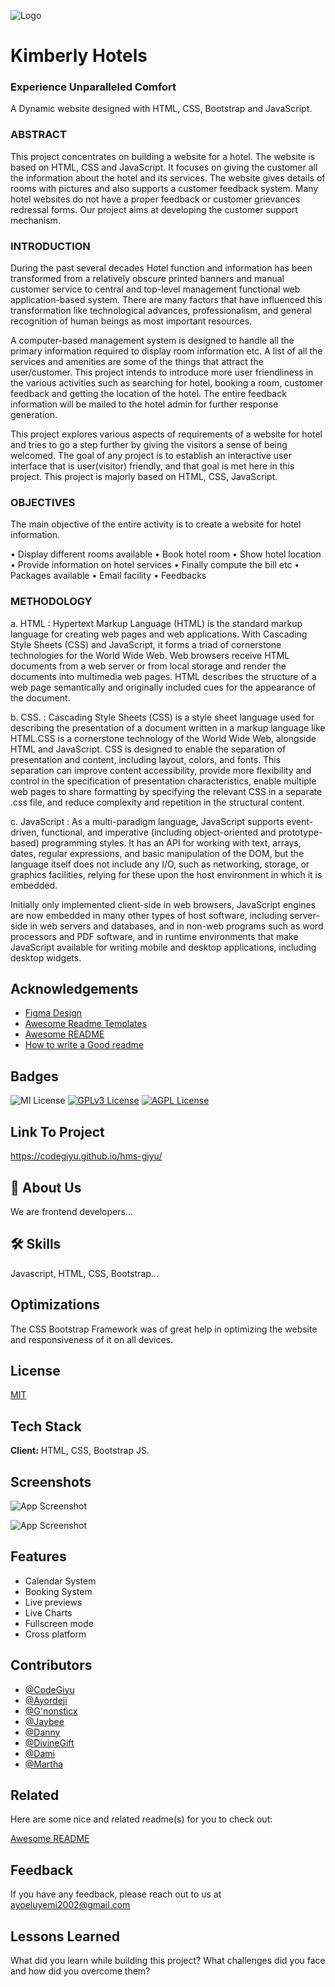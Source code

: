 ![Logo](https://github.com/kodecampteam/kodecamp-hms-frontend/blob/booking-successful/img/ExperienceUnparalleledComfort..png?raw=true)

# Kimberly Hotels
### Experience Unparalleled Comfort

A Dynamic website designed with HTML, CSS, Bootstrap and JavaScript.

### ABSTRACT

This project concentrates on building a website for a hotel. The website is based on HTML, CSS and JavaScript. It focuses on giving the customer all the information about the hotel and its services. The website gives details of rooms with pictures and also supports a customer feedback system. Many hotel websites do not have a proper feedback or customer grievances redressal forms. Our project aims at developing the customer support mechanism.

### INTRODUCTION

During the past several decades Hotel function and information has been transformed from a relatively obscure printed banners and manual customer service to central and top-level management functional web application-based system. There are many factors that have influenced this transformation like technological advances, professionalism, and general recognition of human beings as most important resources.

A computer-based management system is designed to handle all the primary information required to display room information etc. A list of all the services and amenities are some of the things that attract the user/customer. This project intends to introduce more user friendliness in the various activities such as searching for hotel, booking a room, customer feedback and getting the location of the hotel. The entire feedback information will be mailed to the hotel admin for further response generation.

This project explores various aspects of requirements of a website for hotel and tries to go a step further by giving the visitors a sense of being welcomed. The goal of any project is to establish an interactive user interface that is user(visitor) friendly, and that goal is met here in this project. This project is majorly based on HTML, CSS, JavaScript.

### OBJECTIVES

The main objective of the entire activity is to create a website for hotel information.

• Display different rooms available
• Book hotel room
• Show hotel location
• Provide information on hotel services
• Finally compute the bill etc
• Packages available
• Email facility
• Feedbacks

### METHODOLOGY

a. HTML :
Hypertext Markup Language (HTML) is the standard markup language for creating web pages and web applications. With Cascading Style Sheets (CSS) and JavaScript, it forms a triad of cornerstone technologies for the World Wide Web. Web browsers receive HTML documents from a web server or from local storage and render the documents into multimedia web pages. HTML describes the structure of a web page semantically and originally included cues for the appearance of the document.

b. CSS. :
Cascading Style Sheets (CSS) is a style sheet language used for describing the presentation of a document written in a markup language like HTML.CSS is a cornerstone technology of the World Wide Web, alongside HTML and JavaScript. CSS is designed to enable the separation of presentation and content, including layout, colors, and fonts. This separation can improve content accessibility, provide more flexibility and control in the specification of presentation characteristics, enable multiple web pages to share formatting by specifying the relevant CSS in a separate .css file, and reduce complexity and repetition in the structural content.

c. JavaScript :
As a multi-paradigm language, JavaScript supports event-driven, functional, and imperative (including object-oriented and prototype-based) programming styles. It has an API for working with text, arrays, dates, regular expressions, and basic manipulation of the DOM, but the language itself does not include any I/O, such as networking, storage, or graphics facilities, relying for these upon the host environment in which it is embedded.

Initially only implemented client-side in web browsers, JavaScript engines are now embedded in many other types of host software, including server-side in web servers and databases, and in non-web programs such as word processors and PDF software, and in runtime environments that make JavaScript available for writing mobile and desktop applications, including desktop widgets.
## Acknowledgements

 - [Figma Design](https://www.figma.com/file/mpD0pZz2tDQQ17zij1ym3Z/KodeCamp-HMS-team-Workspace?node-id=617%3A402)
- [Awesome Readme Templates](https://awesomeopensource.com/project/elangosundar/awesome-README-templates)
 - [Awesome README](https://github.com/matiassingers/awesome-readme)
 - [How to write a Good readme](https://bulldogjob.com/news/449-how-to-write-a-good-readme-for-your-github-project)
 
## Badges
![MI License](https://img.shields.io/twitter/url?style=social&url=https%3A%2F%2Fayordeji.github.io%2FJo-Jean%2F)
[![GPLv3 License](https://img.shields.io/badge/License-GPL%20v3-yellow.svg)](https://opensource.org/licenses/)
[![AGPL License](https://img.shields.io/badge/license-AGPL-blue.svg)](http://www.gnu.org/licenses/agpl-3.0)

## Link To Project
https://codegiyu.github.io/hms-giyu/


## 🚀 About Us
We are frontend developers...


## 🛠 Skills
Javascript, HTML, CSS, Bootstrap...


## Optimizations

The CSS Bootstrap Framework was of great help in optimizing the website and responsiveness of it on all devices.
## License

[MIT](https://choosealicense.com/licenses/mit/)


## Tech Stack

**Client:** HTML, CSS, Bootstrap JS.


## Screenshots

![App Screenshot](https://github.com/kodecampteam/kodecamp-hms-frontend/blob/booking-successful/img/homePage.png?raw=true)

![App Screenshot](https://github.com/kodecampteam/kodecamp-hms-frontend/blob/booking-successful/img/adminPage.png?raw=true)



## Features

- Calendar System
- Booking System
- Live previews
- Live Charts
- Fullscreen mode
- Cross platform


## Contributors

- [@CodeGiyu](https://github.com/codegiyu)
- [@Ayordeji](https://github.com/Ayordeji)
- [@G'nonsticx](https://github.com/PaulNonz)
- [@Jaybee](https://github.com/Jaybee02)
- [@Danny](https://github.com/danishaft)
- [@DivineGift](https://github.com/Blaviq)
- [@Dami](https://github.com/LDrex1)
- [@Martha](https://github.com/alaomartha)


## Related

Here are some nice and related readme(s) for you to check out:

[Awesome README](https://github.com/matiassingers/awesome-readme)


## Feedback

If you have any feedback, please reach out to us at ayoeluyemi2002@gmail.com


## Lessons Learned

 What did you learn while building this project? What challenges did you face and how did you overcome them?

